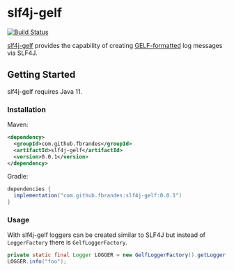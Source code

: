 # slf4j-gelf 

[![Build Status](https://travis-ci.org/fbrandes/slf4j-gelf.svg?branch=develop)](https://travis-ci.org/fbrandes/slf4j-gelf)

[slf4j-gelf](https://github.com/fbrandes/slf4j-gelf) provides the capability of creating [GELF-formatted](https://docs.graylog.org/en/latest/pages/gelf.html) log messages via SLF4J. 

## Getting Started
slf4j-gelf requires Java 11.

### Installation
Maven: 
```xml
<dependency>
  <groupId>com.github.fbrandes</groupId>
  <artifactId>slf4j-gelf</artifactId>
  <version>0.0.1</version>
</dependency>
```

Gradle: 
```gradle
dependencies {
  implementation("com.github.fbrandes:slf4j-gelf:0.0.1")
}
```

### Usage
With slf4j-gelf loggers can be created similar to SLF4J but instead of ```LoggerFactory``` there is ```GelfLoggerFactory```.
```java
private static final Logger LOGGER = new GelfLoggerFactory().getLogger(Log4jTest.class);
LOGGER.info("foo");
```